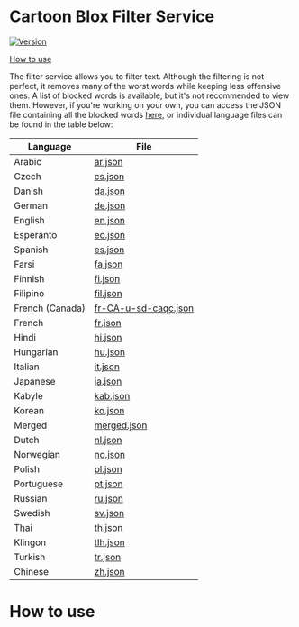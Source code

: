 # Cartoon Blox Filter Service

[![Version](https://img.shields.io/badge/version-1.0.0-blue.svg)](https://github.com/username/repo/releases/tag/v1.0.0)

[How to use](https://github.com/Sowat-Official/CB-Services/blob/main/filter-service/README.md#how-to-use)

The filter service allows you to filter text. Although the filtering is not perfect, it removes many of the worst words while keeping less offensive ones. A list of blocked words is available, but it's not recommended to view them. However, if you're working on your own, you can access the JSON file containing all the blocked words [here](https://cb-filter.vercel.app/jsons/merged.json), or individual language files can be found in the table below:

| Language | File |
| -------- | ---- |
| Arabic   | [ar.json](https://cb-filter.vercel.app/jsons/ar.json) |
| Czech    | [cs.json](https://cb-filter.vercel.app/jsons/cs.json) |
| Danish   | [da.json](https://cb-filter.vercel.app/jsons/da.json) |
| German   | [de.json](https://cb-filter.vercel.app/jsons/de.json) |
| English  | [en.json](https://cb-filter.vercel.app/jsons/en.json) |
| Esperanto| [eo.json](https://cb-filter.vercel.app/jsons/eo.json) |
| Spanish  | [es.json](https://cb-filter.vercel.app/jsons/es.json) |
| Farsi    | [fa.json](https://cb-filter.vercel.app/jsons/fa.json) |
| Finnish  | [fi.json](https://cb-filter.vercel.app/jsons/fi.json) |
| Filipino | [fil.json](https://cb-filter.vercel.app/jsons/fil.json) |
| French (Canada) | [fr-CA-u-sd-caqc.json](https://cb-filter.vercel.app/jsons/fr-CA-u-sd-caqc.json) |
| French   | [fr.json](https://cb-filter.vercel.app/jsons/fr.json) |
| Hindi    | [hi.json](https://cb-filter.vercel.app/jsons/hi.json) |
| Hungarian| [hu.json](https://cb-filter.vercel.app/jsons/hu.json) |
| Italian  | [it.json](https://cb-filter.vercel.app/jsons/it.json) |
| Japanese | [ja.json](https://cb-filter.vercel.app/jsons/ja.json) |
| Kabyle   | [kab.json](https://cb-filter.vercel.app/jsons/kab.json) |
| Korean   | [ko.json](https://cb-filter.vercel.app/jsons/ko.json) |
| Merged   | [merged.json](https://cb-filter.vercel.app/jsons/merged.json) |
| Dutch    | [nl.json](https://cb-filter.vercel.app/jsons/nl.json) |
| Norwegian| [no.json](https://cb-filter.vercel.app/jsons/no.json) |
| Polish   | [pl.json](https://cb-filter.vercel.app/jsons/pl.json) |
| Portuguese| [pt.json](https://cb-filter.vercel.app/jsons/pt.json) |
| Russian  | [ru.json](https://cb-filter.vercel.app/jsons/ru.json) |
| Swedish  | [sv.json](https://cb-filter.vercel.app/jsons/sv.json) |
| Thai     | [th.json](https://cb-filter.vercel.app/jsons/th.json) |
| Klingon  | [tlh.json](https://cb-filter.vercel.app/jsons/tlh.json) |
| Turkish  | [tr.json](https://cb-filter.vercel.app/jsons/tr.json) |
| Chinese  | [zh.json](https://cb-filter.vercel.app/jsons/zh.json) |

# How to use
